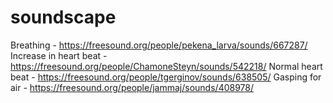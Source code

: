 # soundscape
Breathing - https://freesound.org/people/pekena_larva/sounds/667287/
Increase in heart beat - https://freesound.org/people/ChamoneSteyn/sounds/542218/
Normal heart beat - https://freesound.org/people/tgerginov/sounds/638505/
Gasping for air - https://freesound.org/people/jammaj/sounds/408978/
